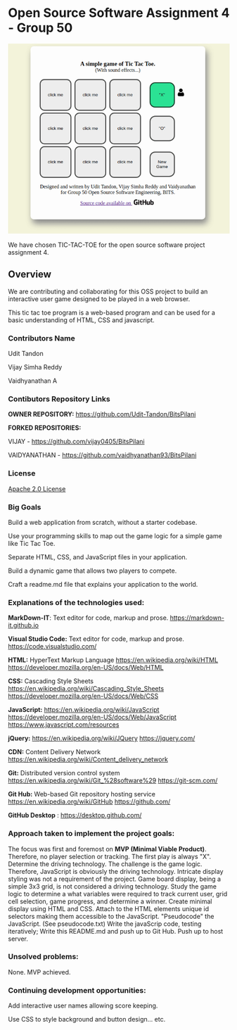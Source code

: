 # Open Source Software Assignment 4 - Group 50

![](ticTac.gif)

We have chosen TIC-TAC-TOE for the open source software project assignment 4.

## Overview
We are contributing and collaborating for this OSS project to build an interactive user game designed to be played in a web browser.

This tic tac toe program is a web-based program and can be used for a basic understanding of HTML, CSS and javascript.

### Contributors Name

Udit Tandon

Vijay Simha Reddy

Vaidhyanathan A


### Contibutors Repository Links

**OWNER REPOSITORY:**  https://github.com/Udit-Tandon/BitsPilani 

**FORKED REPOSITORIES:**

VIJAY -  https://github.com/vijay0405/BitsPilani

VAIDYANATHAN - https://github.com/vaidhyanathan93/BitsPilani 


### License 

[Apache 2.0 License](https://www.apache.org/licenses/LICENSE-2.0.html)


### Big Goals

Build a web application from scratch, without a starter codebase.

Use your programming skills to map out the game logic for a simple game like Tic Tac Toe.

Separate HTML, CSS, and JavaScript files in your application.

Build a dynamic game that allows two players to compete.

Craft a readme.md file that explains your application to the world.

### Explanations of the technologies used:

**MarkDown-IT**: Text editor for code, markup and prose. https://markdown-it.github.io

**Visual Studio Code:** Text editor for code, markup and prose. https://code.visualstudio.com/

**HTML:** HyperText Markup Language https://en.wikipedia.org/wiki/HTML https://developer.mozilla.org/en-US/docs/Web/HTML

**CSS:** Cascading Style Sheets https://en.wikipedia.org/wiki/Cascading_Style_Sheets https://developer.mozilla.org/en-US/docs/Web/CSS

**JavaScript:** https://en.wikipedia.org/wiki/JavaScript https://developer.mozilla.org/en-US/docs/Web/JavaScript https://www.javascript.com/resources

**jQuery:** https://en.wikipedia.org/wiki/JQuery https://jquery.com/

**CDN:** Content Delivery Network https://en.wikipedia.org/wiki/Content_delivery_network

**Git:** Distributed version control system https://en.wikipedia.org/wiki/Git_%28software%29 https://git-scm.com/

**Git Hub:** Web-based Git repository hosting service https://en.wikipedia.org/wiki/GitHub https://github.com/

**GitHub Desktop** : https://desktop.github.com/



### Approach taken to implement the project goals:

The focus was first and foremost on **MVP (Minimal Viable Product)**. Therefore, no player selection or tracking. The first play is always "X".
Determine the driving technology. The challenge is the game logic. Therefore, JavaScript is obviously the driving technology. Intricate display styling was not a requirement of the project. Game board display, being a simple 3x3 grid, is not considered a driving technology.
Study the game logic to determine a what variables were required to track current user, grid cell selection, game progress, and determine a winner.
Create minimal display using HTML and CSS. Attach to the HTML elements unique id selectors making them accessible to the JavaScript.
"Pseudocode" the JavaScript. (See pseudocode.txt)
Write the javaScrip code, testing iteratively;
Write this README.md and push up to Git Hub.
Push up to host server.

### Unsolved problems:

None. MVP achieved.

### Continuing development opportunities:

Add interactive user names allowing score keeping.

Use CSS to style background and button design... etc.

